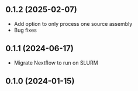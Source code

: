 ## 0.1.2 (2025-02-07)


- Add option to only process one source assembly
- Bug fixes


## 0.1.1 (2024-06-17)


- Migrate Nextflow to run on SLURM


## 0.1.0 (2024-01-15)
